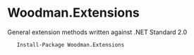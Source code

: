 # Woodman.Extensions #

General extension methods written against .NET Standard 2.0

````
   Install-Package Woodman.Extensions
````